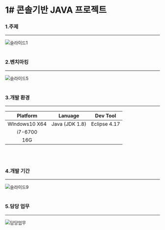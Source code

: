 # 1# 콘솔기반 JAVA 프로젝트

### 1.주제
--------------------------------------------------------------------
![슬라이드1](https://user-images.githubusercontent.com/69965049/110587536-2a15c480-81b7-11eb-9bc6-95bbc4483cd4.PNG)
<br><br>


### 2.벤치마킹
-----------
![슬라이드5](https://user-images.githubusercontent.com/69965049/110670924-447c8c00-8211-11eb-8123-8efeb60b32ec.PNG)
<br><br>


### 3.개발 환경
-------------
|Platform|Lanuage|Dev Tool|
|:---------:|:---------:|:---------:|
|WIndows10 X64|Java (JDK 1.8)|Eclipse 4.17|
|i7-6700|
|16G
<br><br>


### 4.개발 기간
---------------------------
![슬라이드9](https://user-images.githubusercontent.com/69965049/110670709-0a12ef00-8211-11eb-88e5-cf3bbdae734a.PNG)
<br><br>


### 5.담당 업무
---------------------------------
![담당업무](https://user-images.githubusercontent.com/69965049/110978410-b20df100-83a6-11eb-8787-57227a170716.png)


